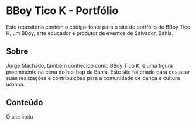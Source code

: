 # BBoy Tico K - Portfólio

Este repositório contém o código-fonte para o site de portfólio de BBoy Tico K, um BBoy, arte educador e produtor de eventos de Salvador, Bahia.

## Sobre

Jorge Machado, também conhecido como BBoy Tico K, é uma figura proeminente na cena do hip-hop da Bahia. Este site foi criado para destacar suas realizações e contribuições para a comunidade de dança e cultura urbana.

## Conteúdo

O site inclu
